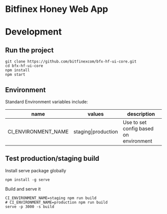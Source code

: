 # Bitfinex Honey Web App

# Development



## Run the project

```
git clone https://github.com/bitfinexcom/bfx-hf-ui-core.git
cd bfx-hf-ui-core
npm install
npm start
```

## Environment

Standard Environment variables include:

| name                | values              | description                            |
| ------------------- | ------------------- | -------------------------------------- |
| CI_ENVIRONMENT_NAME | staging\|production | Use to set config based on environment |

## Test production/staging build

Install serve package globally

```
npm install -g serve
```

Build and serve it

```
CI_ENVIRONMENT_NAME=staging npm run build
# CI_ENVIRONMENT_NAME=production npm run build
serve -p 3000 -s build
```
